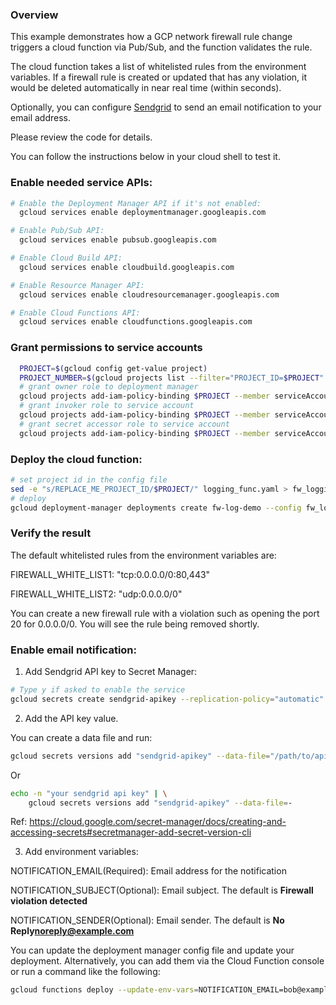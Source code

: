 
### Overview
This example demonstrates how a GCP network firewall rule change triggers a cloud function via Pub/Sub, and the function validates the rule.

The cloud function takes a list of whitelisted rules from the environment variables. If a firewall rule is created or updated that has any violation, it would be deleted automatically in near real time (within seconds).


Optionally, you can configure [Sendgrid](https://sendgrid.com/) to send an email notification to your email address.

Please review the code for details.

You can follow the instructions below in your cloud shell to test it.

### Enable needed service APIs:

```bash
# Enable the Deployment Manager API if it's not enabled:
  gcloud services enable deploymentmanager.googleapis.com

# Enable Pub/Sub API:
  gcloud services enable pubsub.googleapis.com

# Enable Cloud Build API:
  gcloud services enable cloudbuild.googleapis.com

# Enable Resource Manager API:
  gcloud services enable cloudresourcemanager.googleapis.com

# Enable Cloud Functions API:
  gcloud services enable cloudfunctions.googleapis.com
```

### Grant permissions to service accounts

```bash
  PROJECT=$(gcloud config get-value project)
  PROJECT_NUMBER=$(gcloud projects list --filter="PROJECT_ID=$PROJECT" --format="value(PROJECT_NUMBER)")
  # grant owner role to deployment manager
  gcloud projects add-iam-policy-binding $PROJECT --member serviceAccount:${PROJECT_NUMBER}@cloudservices.gserviceaccount.com --role roles/owner
  # grant invoker role to service account
  gcloud projects add-iam-policy-binding $PROJECT --member serviceAccount:${PROJECT}@appspot.gserviceaccount.com --role roles/cloudfunctions.invoker
  # grant secret accessor role to service account
  gcloud projects add-iam-policy-binding $PROJECT --member serviceAccount:${PROJECT}@appspot.gserviceaccount.com --role roles/secretmanager.secretAccessor
```

### Deploy the cloud function:

```bash
# set project id in the config file
sed -e "s/REPLACE_ME_PROJECT_ID/$PROJECT/" logging_func.yaml > fw_logging_func.yaml
# deploy
gcloud deployment-manager deployments create fw-log-demo --config fw_logging_func.yaml
```

### Verify the result

The default whitelisted rules from the environment variables are:

FIREWALL_WHITE_LIST1: "tcp:0.0.0.0/0:80,443"

FIREWALL_WHITE_LIST2: "udp:0.0.0.0/0"

You can create a new firewall rule with a violation such as opening the port 20 for 0.0.0.0/0. You will see the rule being removed shortly.

### Enable email notification:

1. Add Sendgrid API key to Secret Manager:

```bash
# Type y if asked to enable the service
gcloud secrets create sendgrid-apikey --replication-policy="automatic"
```

2. Add the API key value. 

You can create a data file and run:
```bash
gcloud secrets versions add "sendgrid-apikey" --data-file="/path/to/apikey_file"
```
Or
```bash
echo -n "your sendgrid api key" | \
    gcloud secrets versions add "sendgrid-apikey" --data-file=-
```
Ref: https://cloud.google.com/secret-manager/docs/creating-and-accessing-secrets#secretmanager-add-secret-version-cli

3. Add environment variables:

NOTIFICATION_EMAIL(Required): Email address for the notification

NOTIFICATION_SUBJECT(Optional): Email subject. The default is __Firewall violation detected__

NOTIFICATION_SENDER(Optional): Email sender. The default is __No Reply<noreply@example.com>__

You can update the deployment manager config file and update your deployment. Alternatively, you can add them via the Cloud Function console or run a command like the following:

```bash
gcloud functions deploy --update-env-vars=NOTIFICATION_EMAIL=bob@example.com,NOTIFICATION_SUBJECT='Test email',NOTIFICATION_SENDER='noreply<noreply@example.com>' fw-logging-function
```